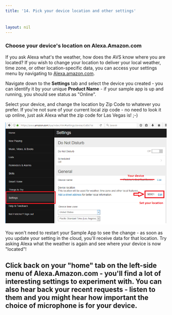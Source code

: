 ```yaml
---
title: '14. Pick your device location and other settings'


layout: nil
---
```


### Choose your device's location on Alexa.Amazon.com

If you ask Alexa what's the weather, how does the AVS know where you are located?  If you wish to change your location to deliver your local weather, time zone, or other location-specific data, you can access your settings menu by navigating to [Alexa.amazon.com](https://Alexa.amazon.com/).

Navigate down to the **Settings** tab and select the device you created - you can identify it by your unique **Product Name** - if your sample app is up and running, you should see status as "Online".

Select your device, and change the location by Zip Code to whatever you prefer.  If you're not sure of your current local zip code - no need to look it up online, just ask Alexa what the zip code for Las Vegas is! ;-)  

![AlexaSettings](assets/AlexaSettings.png)

You won't need to restart your Sample App to see the change - as soon as you update your setting in the cloud, you'll receive data for that location.  Try asking Alexa what the weather is again and see where your device is now "located"!    

Click back on your "home" tab on the left-side menu of Alexa.Amazon.com - you'll find a lot of interesting settings to experiment with.  You can also hear back your recent requests - listen to them and you might hear how important the choice of microphone is for your device.  
---
